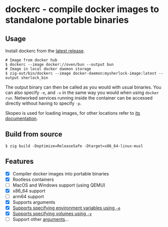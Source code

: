# dockerc - compile docker images to standalone portable binaries

## Usage

Install dockerc from the [latest release](https://github.com/NilsIrl/dockerc/releases).


```
# Image from docker hub
$ dockerc --image docker://oven/bun --output bun
# Image in local docker daemon storage
$ zig-out/bin/dockerc --image docker-daemon:mysherlock-image:latest --output sherlock_bin
```

The output binary can then be called as you would with usual binaries. You can
also specify `-e`, and `-v` in the same way you would when using `docker run`.
Networked services running inside the container can be accessed directly without
having to specify `-p`.

Skopeo is used for loading images, for other locations refer to [its documentation][1].

## Build from source

```
$ zig build -Doptimize=ReleaseSafe -Dtarget=x86_64-linux-musl
```

## Features

- [X] Compiler docker images into portable binaries
- [X] Rootless containers
- [ ] MacOS and Windows support (using QEMU)
- [X] x86_64 support
- [ ] arm64 support
- [X] Supports arguments
- [X] [Supports specifying environment variables using `-e`][2]
- [X] [Supports specifying volumes using `-v`][3]
- [ ] Support other [arguments][0]...

[0]: https://docs.docker.com/engine/reference/commandline/container_run/
[1]: https://github.com/containers/skopeo/blob/main/docs/skopeo.1.md#image-names
[2]: https://docs.docker.com/reference/cli/docker/container/run/#env
[3]: https://docs.docker.com/reference/cli/docker/container/run/#volume
